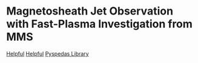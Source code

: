 # **Magnetosheath Jet Observation with Fast-Plasma Investigation from MMS**

[Helpful](https://omniweb.gsfc.nasa.gov/form/omni_min.html)
[Helpful](https://lasp.colorado.edu/mms/sdc/public/)
[Pyspedas Library](https://pyspedas.readthedocs.io/en/latest/mms.html)
